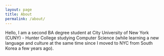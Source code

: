 ```yaml
---
layout: page
title: About
permalink: /about/
---
```


Hello, I am a second BA degree student at City University of New York (CUNY) - Hunter College studying Computer Science (while learning a new language and culture at the same time since I moved to NYC from South Korea a few years ago).


